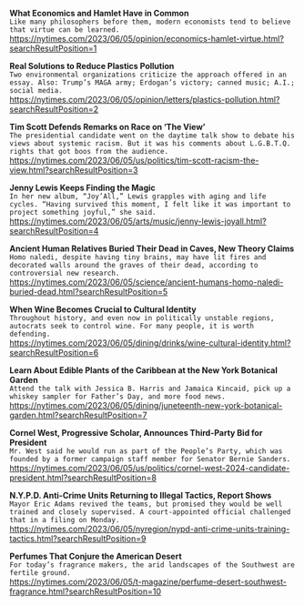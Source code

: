**What Economics and Hamlet Have in Common**\
`Like many philosophers before them, modern economists tend to believe that virtue can be learned.`\
https://nytimes.com/2023/06/05/opinion/economics-hamlet-virtue.html?searchResultPosition=1

**Real Solutions to Reduce Plastics Pollution**\
`Two environmental organizations criticize the approach offered in an essay. Also: Trump’s MAGA army; Erdogan’s victory; canned music; A.I.; social media.`\
https://nytimes.com/2023/06/05/opinion/letters/plastics-pollution.html?searchResultPosition=2

**Tim Scott Defends Remarks on Race on ‘The View’**\
`The presidential candidate went on the daytime talk show to debate his views about systemic racism. But it was his comments about L.G.B.T.Q. rights that got boos from the audience.`\
https://nytimes.com/2023/06/05/us/politics/tim-scott-racism-the-view.html?searchResultPosition=3

**Jenny Lewis Keeps Finding the Magic**\
`In her new album, “Joy’All,” Lewis grapples with aging and life cycles. “Having survived this moment, I felt like it was important to project something joyful,” she said.`\
https://nytimes.com/2023/06/05/arts/music/jenny-lewis-joyall.html?searchResultPosition=4

**Ancient Human Relatives Buried Their Dead in Caves, New Theory Claims**\
`Homo naledi, despite having tiny brains, may have lit fires and decorated walls around the graves of their dead, according to controversial new research.`\
https://nytimes.com/2023/06/05/science/ancient-humans-homo-naledi-buried-dead.html?searchResultPosition=5

**When Wine Becomes Crucial to Cultural Identity**\
`Throughout history, and even now in politically unstable regions, autocrats seek to control wine. For many people, it is worth defending.`\
https://nytimes.com/2023/06/05/dining/drinks/wine-cultural-identity.html?searchResultPosition=6

**Learn About Edible Plants of the Caribbean at the New York Botanical Garden**\
`Attend the talk with Jessica B. Harris and Jamaica Kincaid, pick up a whiskey sampler for Father’s Day, and more food news.`\
https://nytimes.com/2023/06/05/dining/juneteenth-new-york-botanical-garden.html?searchResultPosition=7

**Cornel West, Progressive Scholar, Announces Third-Party Bid for President**\
`Mr. West said he would run as part of the People’s Party, which was founded by a former campaign staff member for Senator Bernie Sanders.`\
https://nytimes.com/2023/06/05/us/politics/cornel-west-2024-candidate-president.html?searchResultPosition=8

**N.Y.P.D. Anti-Crime Units Returning to Illegal Tactics, Report Shows**\
`Mayor Eric Adams revived the teams, but promised they would be well trained and closely supervised. A court-appointed official challenged that in a filing on Monday.`\
https://nytimes.com/2023/06/05/nyregion/nypd-anti-crime-units-training-tactics.html?searchResultPosition=9

**Perfumes That Conjure the American Desert**\
`For today’s fragrance makers, the arid landscapes of the Southwest are fertile ground.`\
https://nytimes.com/2023/06/05/t-magazine/perfume-desert-southwest-fragrance.html?searchResultPosition=10

